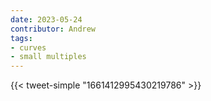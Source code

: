 ```yaml
---
date: 2023-05-24
contributor: Andrew
tags:
- curves
- small multiples
---
```

{{< tweet-simple "1661412995430219786" >}}
<!-- {< tweet user="tengyuma" id="1661412995430219786" >}} -->
